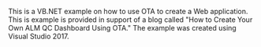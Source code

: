 This is a VB.NET example on how to use OTA to create a Web application.
This is example is provided in support of a blog called "How to Create
Your Own ALM QC Dashboard Using OTA." The example was created using
Visual Studio 2017.
